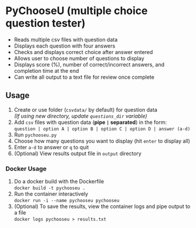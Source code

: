 # PyChooseU (multiple choice question tester)

* Reads multiple csv files with question data
* Displays each question with four answers
* Checks and displays correct choice after answer entered
* Allows user to choose number of questions to display
* Displays score (%), number of correct/incorrect answers, and completion time at the end
* Can write all output to a text file for review once complete

## Usage 
1. Create or use folder (`csvdata/` by default) for question data  
*(If using new directory, update `questions_dir` variable)*
2. Add `csv` files with question data (**pipe `|` separated**) in the form:  
`question | option A | option B | option C | option D | answer (a-d)`
3. Run `pychooseu.py`
4. Choose how many questions you want to display (hit `enter` to display all)
5. Enter `a-d` to answer or `q` to quit
6. (Optional) View results output file in `output` directory

### Docker Usage
1. Do a docker build with the Dockerfile  
`docker build -t pychooseu .`
2. Run the container interactively  
`docker run -i --name pychooseu pychooseu`
3. (Optional) To save the results, view the container logs and pipe output to a file  
`docker logs pychooseu > results.txt`
